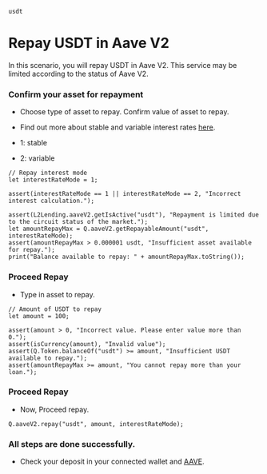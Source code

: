 ```meta-Currency
usdt
```

# Repay USDT in Aave V2

In this scenario, you will repay USDT in Aave V2. This service may be limited according to the status of Aave V2.

### Confirm your asset for repayment

- Choose type of asset to repay. Confirm value of asset to repay.
- Find out more about stable and variable interest rates [here](https://docs.aave.com/faq/borrowing#what-is-the-difference-between-stable-and-variable-rate).

- 1: stable
- 2: variable

```input-Dynamic
// Repay interest mode
let interestRateMode = 1;
```

```input-Verify
assert(interestRateMode == 1 || interestRateMode == 2, "Incorrect interest calculation.");
```

```output-Dynamic
assert(L2Lending.aaveV2.getIsActive("usdt"), "Repayment is limited due to the circuit status of the market.");
let amountRepayMax = Q.aaveV2.getRepayableAmount("usdt", interestRateMode);
assert(amountRepayMax > 0.000001 usdt, "Insufficient asset available for repay.");
print("Balance available to repay: " + amountRepayMax.toString());
```

### Proceed Repay

- Type in asset to repay.

```input USDT
// Amount of USDT to repay
let amount = 100;
```

```input-Verify
assert(amount > 0, "Incorrect value. Please enter value more than 0.");
assert(isCurrency(amount), "Invalid value");
assert(Q.Token.balanceOf("usdt") >= amount, "Insufficient USDT available to repay.");
assert(amountRepayMax >= amount, "You cannot repay more than your loan.");
```

### Proceed Repay

- Now, Proceed repay.

```taster
Q.aaveV2.repay("usdt", amount, interestRateMode);
```

### All steps are done successfully.

- Check your deposit in your connected wallet and [AAVE](https://app.aave.com/#/dashboard).

